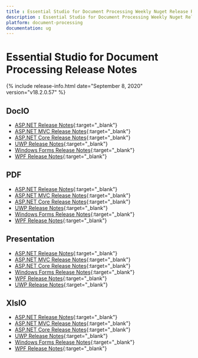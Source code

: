 ```yaml
---
title : Essential Studio for Document Processing Weekly Nuget Release Release Notes  
description : Essential Studio for Document Processing Weekly Nuget Release Release Notes  
platform: document-processing
documentation: ug
---
```


# Essential Studio for Document Processing  Release Notes  

{% include release-info.html date="September 8, 2020" version="v18.2.0.57" %} 

## DocIO

* [ASP.NET Release Notes](/aspnet/release-notes/v18.2.0.57#docio){:target="_blank"}
* [ASP.NET MVC Release Notes](/aspnetmvc/release-notes/v18.2.0.57#docio){:target="_blank"}
* [ASP.NET Core Release Notes](/aspnet-core/release-notes/v18.2.0.57#docio){:target="_blank"}
* [UWP Release Notes](/uwp/release-notes/v18.2.0.57#docio){:target="_blank"}
* [Windows Forms Release Notes](/windowsforms/release-notes/v18.2.0.57#docio){:target="_blank"}
* [WPF Release Notes](/wpf/release-notes/v18.2.0.57#docio){:target="_blank"}


## PDF

* [ASP.NET Release Notes](/aspnet/release-notes/v18.2.0.57#pdf){:target="_blank"}
* [ASP.NET MVC Release Notes](/aspnetmvc/release-notes/v18.2.0.57#pdf){:target="_blank"}
* [ASP.NET Core Release Notes](/aspnet-core/release-notes/v18.2.0.57#pdf){:target="_blank"}
* [UWP Release Notes](/uwp/release-notes/v18.2.0.57#pdf){:target="_blank"}
* [Windows Forms Release Notes](/windowsforms/release-notes/v18.2.0.57#pdf){:target="_blank"}
* [WPF Release Notes](/wpf/release-notes/v18.2.0.57#pdf){:target="_blank"}


## Presentation

* [ASP.NET Release Notes](/aspnet/release-notes/v18.2.0.57#presentation){:target="_blank"}
* [ASP.NET MVC Release Notes](/aspnetmvc/release-notes/v18.2.0.57#presentation){:target="_blank"}
* [ASP.NET Core Release Notes](/aspnet-core/release-notes/v18.2.0.57#presentation){:target="_blank"}
* [Windows Forms Release Notes](/windowsforms/release-notes/v18.2.0.57#presentation){:target="_blank"}
* [WPF Release Notes](/wpf/release-notes/v18.2.0.57#presentation){:target="_blank"}
* [UWP Release Notes](/uwp/release-notes/v18.2.0.57#presentation){:target="_blank"}


## XlsIO

* [ASP.NET Release Notes](/aspnet/release-notes/v18.2.0.57#xlsio){:target="_blank"}
* [ASP.NET MVC Release Notes](/aspnetmvc/release-notes/v18.2.0.57#xlsio){:target="_blank"}
* [ASP.NET Core Release Notes](/aspnet-core/release-notes/v18.2.0.57#xlsio){:target="_blank"}
* [UWP Release Notes](/uwp/release-notes/v18.2.0.57#xlsio){:target="_blank"}
* [Windows Forms Release Notes](/windowsforms/release-notes/v18.2.0.57#xlsio){:target="_blank"}
* [WPF Release Notes](/wpf/release-notes/v18.2.0.57#xlsio){:target="_blank"}
